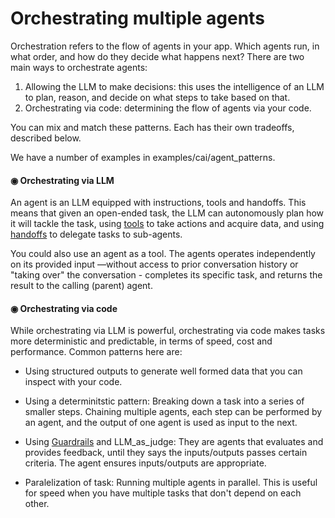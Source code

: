 # Orchestrating multiple agents

Orchestration refers to the flow of agents in your app. Which agents run, in what order, and how do they decide what happens next? There are two main ways to orchestrate agents:

1. Allowing the LLM to make decisions: this uses the intelligence of an LLM to plan, reason, and decide on what steps to take based on that.
2. Orchestrating via code: determining the flow of agents via your code.

You can mix and match these patterns. Each has their own tradeoffs, described below.

We have a number of examples in examples/cai/agent_patterns.

#### ◉ Orchestrating via LLM

An agent is an LLM equipped with instructions, tools and handoffs. This means that given an open-ended task, the LLM can autonomously plan how it will tackle the task, using [tools](tools.md) to take actions and acquire data, and using [handoffs](handoffs.md) to delegate tasks to sub-agents. 

You could also use an agent as a tool. The agents operates independently on its provided input —without access to prior conversation history or "taking over" the conversation - completes its specific task, and returns the result to the calling (parent) agent.


#### ◉ Orchestrating via code

While orchestrating via LLM is powerful, orchestrating via code makes tasks more deterministic and predictable, in terms of speed, cost and performance. Common patterns here are:

- Using structured outputs to generate well formed data that you can inspect with your code. 

- Using a determinitstic pattern: Breaking down a task into a series of smaller steps. Chaining multiple agents, each step can be performed by an agent, and the output of one agent is used as input to the next. 

- Using [Guardrails](guardrails.md) and LLM_as_judge: They are agents that evaluates and provides feedback, until they says the inputs/outputs passes certain criteria. The agent ensures inputs/outputs are appropriate.

- Paralelization of task: Running multiple agents in parallel. This is useful for speed when you have multiple tasks that don't depend on each other.
